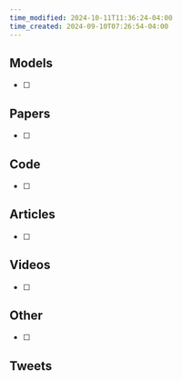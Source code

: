 ```yaml
---
time_modified: 2024-10-11T11:36:24-04:00
time_created: 2024-09-10T07:26:54-04:00
---
```


## Models
- [ ] 
## Papers
- [ ] 

## Code
- [ ] 

## Articles
- [ ] 

## Videos
- [ ] 

## Other
- [ ]


## Tweets
